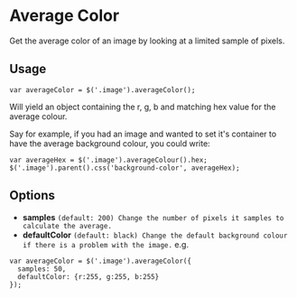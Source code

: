 # Average Color
Get the average color of an image by looking at a limited sample of pixels.

## Usage
```
var averageColor = $('.image').averageColor();
```
Will yield an object containing the r, g, b and matching hex value for the average colour.


Say for example, if you had an image and wanted to set it's container to have the average background colour, you could write:
```
var averageHex = $('.image').averageColour().hex;
$('.image').parent().css('background-color', averageHex);
```

## Options
- **samples** ```(default: 200) Change the number of pixels it samples to calculate the average.```
- **defaultColor** ```(default: black) Change the default background colour if there is a problem with the image.```
e.g.
```
var averageColor = $('.image').averageColor({
  samples: 50,
  defaultColor: {r:255, g:255, b:255}
});
```
